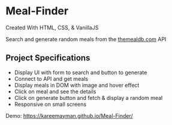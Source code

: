 # Meal-Finder
Created With HTML, CSS, & VanillaJS

Search and generate random meals from the [themealdb.com](https://www.themealdb.com) API

## Project Specifications

- Display UI with form to search and button to generate
- Connect to API and get meals
- Display meals in DOM with image and hover effect
- Click on meal and see the details
- Click on generate button and fetch & display a random meal
- Responsive on small screens

Demo: https://kareemayman.github.io/Meal-Finder/
